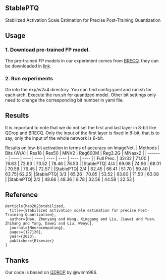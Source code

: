 ## StablePTQ

Stabilized Activation Scale Estimation for Precise Post-Training Quantization

## Usage
### 1. Download pre-trained FP model.
The pre-trained FP models in our experiment comes from [BRECQ](https://github.com/yhhhli/BRECQ), they can be downloaded in [link](https://github.com/yhhhli/BRECQ/releases/tag/v1.0).

### 2. Run experiments
Go into the exp/w2a4 directory. You can find config.yaml and run.sh for each arch. Execute the run.sh for quantized model. Other bit settings only need to change the corresponding bit number in yaml file.

## Results

It is important to note that we do not set the first and last layer in 8-bit like QDrop and BRECQ. 
Only the input of the first layer is fixed in 8-bit, that is to say, only the input of the whole network is 8-bit.

Results on low-bit activation in terms of accuracy on ImageNet.
| Methods |  Bits (W/A) | Res18 | Res50 | MNV2 | Reg600M | Reg3.2G | MNasx2 |
| ------- | ---- | ---- | ---- | ---- | ---- | ---- | ---- |
|   Full Prec. |   32/32 |  71.00 | 76.63 | 72.63 | 73.52 | 78.46 | 76.53 |
|StablePTQ| 4/4 | 69.08 | 74.96 | 68.01 | 70.58 | 76.45 | 72.57 |
|StablePTQ| 2/4 | 62.45 | 66.41 | 51.70 | 59.40 | 63.75| 62.25|
|StablePTQ| 3/3 | 65.26 | 70.85 | 53.52 | 63.80 | 71.50 | 63.08 |
|StablePTQ| 2/2 | 48.66 | 48.36 | 9.78 | 32.56 | 44.58 | 22.53 |


## Reference
```
@article{hao2023stabilized,
  title={Stabilized activation scale estimation for precise Post-Training Quantization},
  author={Hao, Zhenyang and Wang, Xinggang and Liu, Jiawei and Yuan, Zhihang and Yang, Dawei and Liu, Wenyu},
  journal={Neurocomputing},
  pages={127120},
  year={2023},
  publisher={Elsevier}
}
```

## Thanks
Our code is based on [QDROP](https://github.com/wimh966/QDrop/tree/qdrop) by @wimh966.
